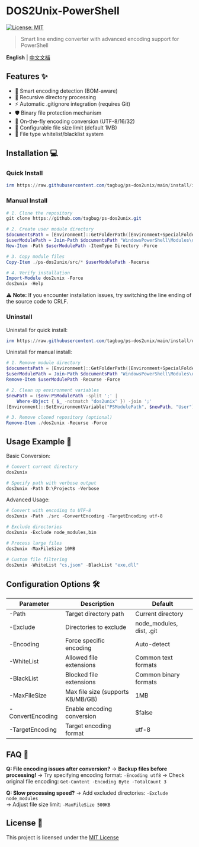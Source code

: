 # DOS2Unix-PowerShell

[![License: MIT](https://img.shields.io/badge/License-MIT-blue.svg)](https://opensource.org/licenses/MIT)

> Smart line ending converter with advanced encoding support for PowerShell

**English** | [中文文档](docs/README_ZH.md)

## Features ✨

- 🎯 Smart encoding detection (BOM-aware)
- 📁 Recursive directory processing
- ⚡ Automatic .gitignore integration (requires Git)
- 🛡️ Binary file protection mechanism
- 🔄 On-the-fly encoding conversion (UTF-8/16/32)
- 📏 Configurable file size limit (default 1MB)
- 📝 File type whitelist/blacklist system

## Installation 💻

### Quick Install

```powershell
irm https://raw.githubusercontent.com/tagbug/ps-dos2unix/main/install/install.ps1 | iex
```

### Manual Install

```powershell
# 1. Clone the repository
git clone https://github.com/tagbug/ps-dos2unix.git

# 2. Create user module directory
$documentsPath = [Environment]::GetFolderPath([Environment+SpecialFolder]::MyDocuments)
$userModulePath = Join-Path $documentsPath "WindowsPowerShell\Modules\dos2unix"
New-Item -Path $userModulePath -ItemType Directory -Force

# 3. Copy module files
Copy-Item ./ps-dos2unix/src/* $userModulePath -Recurse

# 4. Verify installation
Import-Module dos2unix -Force
dos2unix -Help
```

⚠ **Note:** If you encounter installation issues, try switching the line ending of the source code to CRLF.

### Uninstall

Uninstall for quick install:
```powershell
irm https://raw.githubusercontent.com/tagbug/ps-dos2unix/main/install/uninstall.ps1 | iex
```

Uninstall for manual install:
```powershell
# 1. Remove module directory
$documentsPath = [Environment]::GetFolderPath([Environment+SpecialFolder]::MyDocuments)
$userModulePath = Join-Path $documentsPath "WindowsPowerShell\Modules\dos2unix"
Remove-Item $userModulePath -Recurse -Force

# 2. Clean up environment variables
$newPath = ($env:PSModulePath -split ';' | 
    Where-Object { $_ -notmatch "dos2unix" }) -join ';'
[Environment]::SetEnvironmentVariable("PSModulePath", $newPath, "User")

# 3. Remove cloned repository (optional)
Remove-Item ./dos2unix -Recurse -Force
```

## Usage Example 🚀

Basic Conversion:
```powershell
# Convert current directory
dos2unix

# Specify path with verbose output
dos2unix -Path D:\Projects -Verbose
```

Advanced Usage:
```powershell
# Convert with encoding to UTF-8
dos2unix -Path ./src -ConvertEncoding -TargetEncoding utf-8

# Exclude directories
dos2unix -Exclude node_modules,bin

# Process large files
dos2unix -MaxFileSize 10MB

# Custom file filtering
dos2unix -WhiteList "cs,json" -BlackList "exe,dll"
```

## Configuration Options 🛠️

| Parameter        | Description                        | Default |
|------------------|------------------------------------|---------|
| -Path            | Target directory path              | Current directory |
| -Exclude         | Directories to exclude             | node_modules, dist, .git |
| -Encoding        | Force specific encoding            | Auto-detect |
| -WhiteList       | Allowed file extensions            | Common text formats |
| -BlackList       | Blocked file extensions            | Common binary formats |
| -MaxFileSize     | Max file size (supports KB/MB/GB)  | 1MB |
| -ConvertEncoding | Enable encoding conversion         | $false |
| -TargetEncoding  | Target encoding format             | utf-8 |

## FAQ 🤔

**Q: File encoding issues after conversion?**
→ **Backup files before processing!**
→ Try specifying encoding format: `-Encoding utf8` 
→ Check original file encoding: `Get-Content -Encoding Byte -TotalCount 3`

**Q: Slow processing speed?**
→ Add excluded directories: `-Exclude node_modules`  
→ Adjust file size limit: `-MaxFileSize 500KB`

## License 📄

This project is licensed under the [MIT License](./LICENSE)
